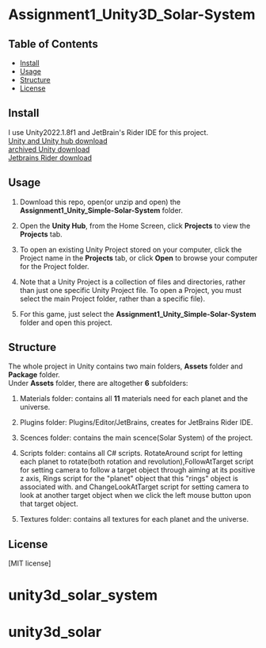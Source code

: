 # Assignment1_Unity3D_Solar-System

## Table of Contents

- [Install](#install)
- [Usage](#usage)
- [Structure](#Structure)
- [License](#license)

## Install

I use Unity2022.1.8f1 and JetBrain's Rider IDE for this project.<br>
[Unity and Unity hub download](https://unity3d.com/get-unity/download)<br>
[archived Unity download ](https://unity3d.com/get-unity/download/archive)<br>
[Jetbrains Rider download](https://www.jetbrains.com/rider/download/#section=windows)


## Usage

1. Download this repo, open(or unzip and open) the **Assignment1_Unity_Simple-Solar-System** folder.

2. Open the **Unity Hub**, from the Home Screen, click **Projects** to view the **Projects** tab.

3. To open an existing Unity Project stored on your computer, click the Project name in the **Projects** tab, or click **Open** to browse your computer for the Project folder.

4. Note that a Unity Project is a collection of files and directories, rather than just one specific Unity Project file. To open a Project, you must select the main Project folder, rather than a specific file).

5. For this game, just select the **Assignment1_Unity_Simple-Solar-System** folder and open this project.

## Structure

The whole project in Unity contains two main folders, **Assets** folder and **Package** folder.<br>
Under **Assets** folder, there are altogether **6** subfolders:

1. Materials folder: contains all **11** materials need for each planet and the universe.

2. Plugins folder: Plugins/Editor/JetBrains, creates for JetBrains Rider IDE.

3. Scences folder: contains the main scence(Solar System) of the project.

4. Scripts folder: contains all C# scripts. RotateAround script for letting each planet
to rotate(both rotation and revolution),FollowAtTarget script for setting camera to follow a 
target object through aiming at its positive z axis, Rings script for the "planet" object that this "rings" object is associated with. and ChangeLookAtTarget script for setting
camera to look at another target object when we click the left mouse button upon that target object.

5. Textures folder: contains all textures for each planet and the universe.

## License

[MIT license]
# unity3d_solar_system
# unity3d_solar
